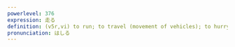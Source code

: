 ```yaml
---
powerlevel: 376
expression: 走る
definition: (v5r,vi) to run; to travel (movement of vehicles); to hurry to; to retreat (from battle); to take flight; to run away from home; to elope; to tend heavily toward; (P)
pronunciation: はしる
---
```

